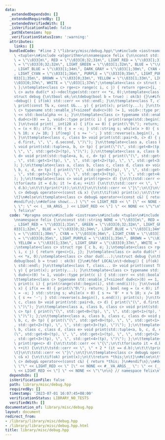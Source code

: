 ```yaml
---
data:
  _extendedDependsOn: []
  _extendedRequiredBy: []
  _extendedVerifiedWith: []
  _isVerificationFailed: false
  _pathExtension: hpp
  _verificationStatusIcon: ':warning:'
  attributes:
    links: []
  bundledCode: "#line 2 \"library/misc/debug.hpp\"\n#include <iostream>\n#include\
    \ <tuple>\n#include <algorithm>\n\nnamespace felix {\n\nconst std::string NONE\
    \ = \"\\033[m\", RED = \"\\033[0;32;31m\", LIGHT_RED = \"\\033[1;31m\", GREEN\
    \ = \"\\033[0;32;32m\", LIGHT_GREEN = \"\\033[1;32m\", BLUE = \"\\033[0;32;34m\"\
    , LIGHT_BLUE = \"\\033[1;34m\", DARK_GRAY = \"\\033[1;30m\", CYAN = \"\\033[0;36m\"\
    , LIGHT_CYAN = \"\\033[1;36m\", PURPLE = \"\\033[0;35m\", LIGHT_PURPLE = \"\\\
    033[1;35m\", BROWN = \"\\033[0;33m\", YELLOW = \"\\033[1;33m\", LIGHT_GRAY = \"\
    \\033[0;37m\", WHITE = \"\\033[1;37m\";\ntemplate<class c> struct rge { c b, e;\
    \ };\ntemplate<class c> rge<c> range(c i, c j) { return rge<c>{i, j}; }\ntemplate<class\
    \ c> auto dud(c* x)->decltype(std::cerr << *x, 0);\ntemplate<class c> char dud(...);\n\
    struct debug {\n\tbool ok;\n\tdebug(bool b = true) : ok(b) {}\n#ifdef LOCAL\n\t\
    ~debug() { if(ok) std::cerr << std::endl; }\n\ttemplate<class T, class... U> void\
    \ print(const T& x, const U&... y) { print(x); print(y...); }\n\ttemplate<class\
    \ c> typename std::enable_if<sizeof dud<c>(0) != 1, void>::type print(c i) { std::cerr\
    \ << std::boolalpha << i; }\n\ttemplate<class c> typename std::enable_if<sizeof\
    \ dud<c>(0) == 1, void>::type print(c i) { print(range(std::begin(i), std::end(i)));\
    \ }\n\tvoid print(__int128 x) { if(x == 0) { print(\"0\"); return; } bool neg\
    \ = (x < 0); if(x < 0) { x = -x; } std::string s; while(x > 0) { s += '0' + x\
    \ % 10; x /= 10; } if(neg) { s += '-'; } std::reverse(s.begin(), s.end()); print(s);\
    \ }\n\ttemplate<class c, class b> void print(std::pair<b, c> d) { print(\"(\"\
    , d.first, \", \", d.second, \")\"); }\n\ttemplate<class a, class b, class c>\
    \ void print(std::tuple<a, b, c> tp) { print(\"(\", std::get<0>(tp), \", \", std::get<1>(tp),\
    \ \", \", std::get<2>(tp), \")\"); };\n\ttemplate<class a, class b, class c, class\
    \ d> void print(std::tuple<a, b, c, d> tp) { print(\"(\", std::get<0>(tp), \"\
    , \", std::get<1>(tp), \", \", std::get<2>(tp), \", \", std::get<3>(tp), \")\"\
    ); };\n\ttemplate<class a, class b, class c, class d, class e> void print(std::tuple<a,\
    \ b, c, d, e> tp) { print(\"(\", std::get<0>(tp), \", \", std::get<1>(tp), \"\
    , \", std::get<2>(tp), \", \", std::get<3>(tp), \", \", std::get<4>(tp), \")\"\
    ); };\n\ttemplate<class c> void print(rge<c> d) {\n\t\tstd::cerr << \"{\";\n\t\
    \tfor(auto it = d.b; it != d.e; ++it) {\n\t\t\tstd::cerr << \", \" + 2 * (it ==\
    \ d.b);\n\t\t\tprint(*it);\n\t\t}\n\t\tstd::cerr << \"}\";\n\t}\n\ttemplate<class\
    \ c> debug& operator<<(const c& x) {\n\t\tif(ok) print(x);\n\t\treturn *this;\n\
    \t}\n#else\n\ttemplate<class c> debug& operator<<(const c&) { return *this; }\n\
    #endif\n};\n#define show(...) \"\" << LIGHT_RED << \" [\" << NONE << #__VA_ARGS__\
    \ \": \" << (__VA_ARGS__) << LIGHT_RED << \"] \" << NONE << \"\"\n\n} // namespace\
    \ felix\n"
  code: "#pragma once\n#include <iostream>\n#include <tuple>\n#include <algorithm>\n\
    \nnamespace felix {\n\nconst std::string NONE = \"\\033[m\", RED = \"\\033[0;32;31m\"\
    , LIGHT_RED = \"\\033[1;31m\", GREEN = \"\\033[0;32;32m\", LIGHT_GREEN = \"\\\
    033[1;32m\", BLUE = \"\\033[0;32;34m\", LIGHT_BLUE = \"\\033[1;34m\", DARK_GRAY\
    \ = \"\\033[1;30m\", CYAN = \"\\033[0;36m\", LIGHT_CYAN = \"\\033[1;36m\", PURPLE\
    \ = \"\\033[0;35m\", LIGHT_PURPLE = \"\\033[1;35m\", BROWN = \"\\033[0;33m\",\
    \ YELLOW = \"\\033[1;33m\", LIGHT_GRAY = \"\\033[0;37m\", WHITE = \"\\033[1;37m\"\
    ;\ntemplate<class c> struct rge { c b, e; };\ntemplate<class c> rge<c> range(c\
    \ i, c j) { return rge<c>{i, j}; }\ntemplate<class c> auto dud(c* x)->decltype(std::cerr\
    \ << *x, 0);\ntemplate<class c> char dud(...);\nstruct debug {\n\tbool ok;\n\t\
    debug(bool b = true) : ok(b) {}\n#ifdef LOCAL\n\t~debug() { if(ok) std::cerr <<\
    \ std::endl; }\n\ttemplate<class T, class... U> void print(const T& x, const U&...\
    \ y) { print(x); print(y...); }\n\ttemplate<class c> typename std::enable_if<sizeof\
    \ dud<c>(0) != 1, void>::type print(c i) { std::cerr << std::boolalpha << i; }\n\
    \ttemplate<class c> typename std::enable_if<sizeof dud<c>(0) == 1, void>::type\
    \ print(c i) { print(range(std::begin(i), std::end(i))); }\n\tvoid print(__int128\
    \ x) { if(x == 0) { print(\"0\"); return; } bool neg = (x < 0); if(x < 0) { x\
    \ = -x; } std::string s; while(x > 0) { s += '0' + x % 10; x /= 10; } if(neg)\
    \ { s += '-'; } std::reverse(s.begin(), s.end()); print(s); }\n\ttemplate<class\
    \ c, class b> void print(std::pair<b, c> d) { print(\"(\", d.first, \", \", d.second,\
    \ \")\"); }\n\ttemplate<class a, class b, class c> void print(std::tuple<a, b,\
    \ c> tp) { print(\"(\", std::get<0>(tp), \", \", std::get<1>(tp), \", \", std::get<2>(tp),\
    \ \")\"); };\n\ttemplate<class a, class b, class c, class d> void print(std::tuple<a,\
    \ b, c, d> tp) { print(\"(\", std::get<0>(tp), \", \", std::get<1>(tp), \", \"\
    , std::get<2>(tp), \", \", std::get<3>(tp), \")\"); };\n\ttemplate<class a, class\
    \ b, class c, class d, class e> void print(std::tuple<a, b, c, d, e> tp) { print(\"\
    (\", std::get<0>(tp), \", \", std::get<1>(tp), \", \", std::get<2>(tp), \", \"\
    , std::get<3>(tp), \", \", std::get<4>(tp), \")\"); };\n\ttemplate<class c> void\
    \ print(rge<c> d) {\n\t\tstd::cerr << \"{\";\n\t\tfor(auto it = d.b; it != d.e;\
    \ ++it) {\n\t\t\tstd::cerr << \", \" + 2 * (it == d.b);\n\t\t\tprint(*it);\n\t\
    \t}\n\t\tstd::cerr << \"}\";\n\t}\n\ttemplate<class c> debug& operator<<(const\
    \ c& x) {\n\t\tif(ok) print(x);\n\t\treturn *this;\n\t}\n#else\n\ttemplate<class\
    \ c> debug& operator<<(const c&) { return *this; }\n#endif\n};\n#define show(...)\
    \ \"\" << LIGHT_RED << \" [\" << NONE << #__VA_ARGS__ \": \" << (__VA_ARGS__)\
    \ << LIGHT_RED << \"] \" << NONE << \"\"\n\n} // namespace felix\n"
  dependsOn: []
  isVerificationFile: false
  path: library/misc/debug.hpp
  requiredBy: []
  timestamp: '2023-07-01 16:07:45+08:00'
  verificationStatus: LIBRARY_NO_TESTS
  verifiedWith: []
documentation_of: library/misc/debug.hpp
layout: document
redirect_from:
- /library/library/misc/debug.hpp
- /library/library/misc/debug.hpp.html
title: library/misc/debug.hpp
---
```

